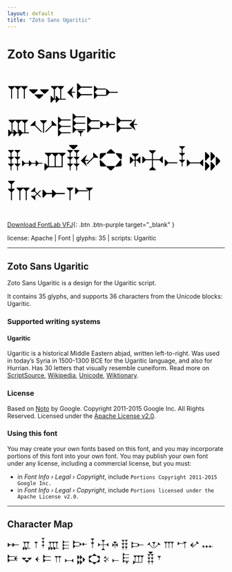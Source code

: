 ```yaml
---
layout: default
title: "Zoto Sans Ugaritic"
---
```


# Zoto Sans Ugaritic

<div contenteditable="true" style="font-family: 'Zoto Sans Ugaritic'; font-size: 4em; color:black; margin: 0.5em 0 0.5em 0; line-height: 1.4em;">
𐎍𐎒𐎁𐎓𐎔𐎋 𐎄𐎌𐎅𐎛𐎆𐎑 𐎊𐎐𐎜𐎝𐎏𐎘 𐎉𐎈𐎚𐎃𐎖𐎗 𐎇𐎕𐎙𐎀𐎂𐎎
</div>

[Download FontLab VFJ](https://downgit.github.io/#/home?url=https://github.com/fontlabcom/getgo-fonts/blob/main/getgo-fonts/apache/zotosans/zotosans-ugaritic.vfj){: .btn .btn-purple target="_blank" }

license: Apache \| Font \| glyphs: 35 \| scripts: Ugaritic

---


## Zoto Sans Ugaritic

Zoto Sans Ugaritic is a design for the Ugaritic script.

It contains 35 glyphs, and supports 36 characters from the Unicode blocks: Ugaritic.


### Supported writing systems


#### Ugaritic

Ugaritic is a historical Middle Eastern abjad, written left-to-right. Was used in today’s Syria in 1500-1300 BCE for the Ugaritic language, and also for Hurrian. Has 30 letters that visually resemble cuneiform. Read more on [ScriptSource](https://scriptsource.org/scr/Ugar), [Wikipedia](https://en.wikipedia.org/wiki/ISO_15924:Ugar), [Unicode](https://www.unicode.org/versions/Unicode13.0.0/ch11.pdf#G26461), [Wiktionary](https://en.wiktionary.org/wiki/Category:Ugaritic_script).


### License

Based on [Noto](https://github.com/notofonts) by Google. Copyright 2011-2015 Google Inc. All Rights Reserved. Licensed under the [Apache License v2.0](https://www.apache.org/licenses/LICENSE-2.0.txt).

### Using this font

You may create your own fonts based on this font, and you may incorporate portions of this font into your own font. You may publish your own font under any license, including a commercial license, but you must:

- in _Font Info › Legal › Copyright_, include `Portions Copyright 2011-2015 Google Inc.`
- in _Font Info › Legal › Copyright_, include `Portions licensed under the Apache License v2.0.`


---

## Character Map

<div style="font-family: 'Zoto Sans Ugaritic'; font-size: 2em;">
𐎀 𐎁 𐎂 𐎃 𐎄 𐎅 𐎆 𐎇 𐎈 𐎉 𐎊 𐎋 𐎌 𐎍 𐎎 𐎏 𐎐 𐎑 𐎒 𐎓 𐎔 𐎕 𐎖 𐎗 𐎘 𐎙 𐎚 𐎛 𐎜 𐎝 𐎟
</div>

